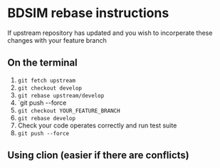 # BDSIM rebase instructions

If upstream repository has updated and you wish to incorperate these changes with your feature branch 

## On the terminal 

1. `git fetch upstream`
  1. `git checkout develop`
  1. `git rebase upstream/develop`
  1. `git push --force
1. `git checkout YOUR_FEATURE_BRANCH`
1. `git rebase develop`
1. Check your code operates correctly and run test suite
1. `git push --force`




## Using clion (easier if there are conflicts)